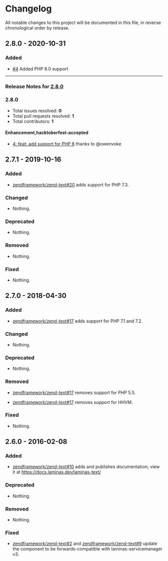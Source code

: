 # Changelog

All notable changes to this project will be documented in this file, in reverse chronological order by release.

## 2.8.0 - 2020-10-31

### Added

- [#4](https://github.com/laminas/laminas-text/pull/4) Added PHP 8.0 support


-----

### Release Notes for [2.8.0](https://github.com/laminas/laminas-text/milestone/1)



### 2.8.0

- Total issues resolved: **0**
- Total pull requests resolved: **1**
- Total contributors: **1**

#### Enhancement,hacktoberfest-accepted

 - [4: feat: add support for PHP 8](https://github.com/laminas/laminas-text/pull/4) thanks to @owenvoke

## 2.7.1 - 2019-10-16

### Added

- [zendframework/zend-text#20](https://github.com/zendframework/zend-text/pull/20) adds support for PHP 7.3.

### Changed

- Nothing.

### Deprecated

- Nothing.

### Removed

- Nothing.

### Fixed

- Nothing.

## 2.7.0 - 2018-04-30

### Added

- [zendframework/zend-text#17](https://github.com/zendframework/zend-text/pull/17) adds support for PHP 7.1 and 7.2.

### Changed

- Nothing.

### Deprecated

- Nothing.

### Removed

- [zendframework/zend-text#17](https://github.com/zendframework/zend-text/pull/17) removes support for PHP 5.5.

- [zendframework/zend-text#17](https://github.com/zendframework/zend-text/pull/17) removes support for HHVM.

### Fixed

- Nothing.

## 2.6.0 - 2016-02-08

### Added

- [zendframework/zend-text#10](https://github.com/zendframework/zend-text/pull/10) adds and publishes
  documentation; view it at https://docs.laminas.dev/laminas-text/

### Deprecated

- Nothing.

### Removed

- Nothing.

### Fixed

- [zendframework/zend-text#2](https://github.com/zendframework/zend-text/pull/2) and
  [zendframework/zend-text#9](https://github.com/zendframework/zend-text/pull/9) update the component
  to be forwards-compatible with laminas-servicemanager v3.
